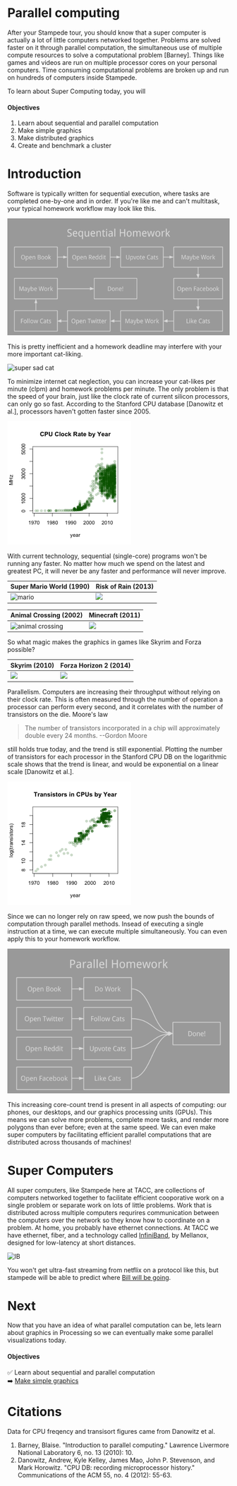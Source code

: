 # Parallel computing

After your Stampede tour, you should know that a super computer is actually a lot of little computers networked together. Problems are solved faster on it through parallel computation, the simultaneous use of multiple compute resources to solve a computational problem \[Barney\]. Things like games and videos are run on multiple processor cores on your personal computers. Time consuming computational problems are broken up and run on hundreds of computers inside Stampede.

To learn about Super Computing today, you will

#### Objectives
1. Learn about sequential and parallel computation
2. Make simple graphics
3. Make distributed graphics
4. Create and benchmark a cluster

# Introduction

Software is typically written for sequential execution, where tasks are completed one-by-one and in order. If you're like me and can't multitask, your typical homework workflow may look like this.

![sequential homework](images/sequential_homework.png)

This is pretty inefficient and a homework deadline may interfere with your more important cat-liking.

![super sad cat](http://cdn.meme.am/instances/57147564.jpg)

To minimize internet cat neglection, you can increase your cat-likes per minute (clpm) and homework problems per minute. The only problem is that the speed of your brain, just like the clock rate of current silicon processors, can only go so fast. According to the Stanford CPU database \[Danowitz et al.\], processors haven't gotten faster since 2005.

![Clock rates](images/clock.png)

With current technology, sequential (single-core) programs won't be running any faster. No matter how much we spend on the latest and greatest PC, it will never be any faster and performance will never improve.

| Super Mario World (1990) | Risk of Rain (2013) |
|--------------------------|---------------------|
|![mario](https://upload.wikimedia.org/wikipedia/en/f/f4/Supermarioworld.jpg)|<img src="http://riskofraingame.com/wp-content/uploads/2012/04/lava_new.png" height="238">|

| Animal Crossing (2002) | Minecraft (2011) |
|---|---|
|![animal crossing](https://upload.wikimedia.org/wikipedia/en/5/5a/Animal_Crossing_gameplay.jpg)|<img src="http://upload.wikimedia.org/wikipedia/en/c/c9/Minecraft_Mobs.png" height="192"> |

So what magic makes the graphics in games like Skyrim and Forza possible?

| Skyrim (2010) | Forza Horizon 2 (2014)|
|---|---|
|<img src="http://cms.elderscrolls.com/sites/default/files/tes/screenshots/Whiterun_wLegal.jpg" height="190">| <img src="http://petr.hospitalrecords.com/amy/HRR-RICKY.jpg" height="190">|

Parallelism. Computers are increasing their throughput without relying on their clock rate. This is often measured through the number of operation a processor can perform every second, and it correlates with the number of transistors on the die. Moore's law

> The number of transistors incorporated in a chip will approximately double every 24 months.
> --Gordon Moore

still holds true today, and the trend is still exponential. Plotting the number of transistors for each processor in the Stanford CPU DB on the logarithmic scale shows that the trend is linear, and would be exponential on a linear scale \[Danowitz et al.\].

![Transistor counts](images/transistors.png)

Since we can no longer rely on raw speed, we now push the bounds of computation through parallel methods. Insead of executing a single instruction at a time, we can execute multiple simultaneously. You can even apply this to your homework workflow.

![parallel homework](images/parallel_homework.png)

This increasing core-count trend is present in all aspects of computing: our phones, our desktops, and our graphics processing units (GPUs). This means we can solve more problems, complete more tasks, and render more polygons than ever before; even at the same speed. We can even make super computers by facilitating efficient parallel computations that are distributed across thousands of machines!

# Super Computers

All super computers, like Stampede here at TACC, are collections of computers networked together to facilitate efficient cooporative work on a single problem or separate work on lots of little problems. Work that is distributed across multiple computers requrires communication between the computers over the network so they know how to coordinate on a problem. At home, you probably have ethernet connections. At TACC we have ethernet, fiber, and a technology called [InfiniBand](https://en.wikipedia.org/wiki/InfiniBand), by Mellanox, designed for low-latency at short distances.

![IB](http://cdn2.bigcommerce.com/n-nr1m3w/uxkkta8o/products/2759/images/5292/CBL_00190_96901__02925.1431463153.220.290.jpg)

You won't get ultra-fast streaming from netflix on a protocol like this, but stampede will be able to predict where [Bill will be going](http://earth.nullschool.net/). 

# Next

Now that you have an idea of what parallel computation can be, lets learn about graphics in Processing so we can eventually make some parallel visualizations today.

#### Objectives

:white_check_mark: Learn about sequential and parallel computation  
:arrow_right: [Make simple graphics](02-simple-graphics.md)

# Citations

Data for CPU freqency and transisort figures came from Danowitz et al.

1. Barney, Blaise. "Introduction to parallel computing." Lawrence Livermore National Laboratory 6, no. 13 (2010): 10.
2. Danowitz, Andrew, Kyle Kelley, James Mao, John P. Stevenson, and Mark Horowitz. "CPU DB: recording microprocessor history." Communications of the ACM 55, no. 4 (2012): 55-63.

